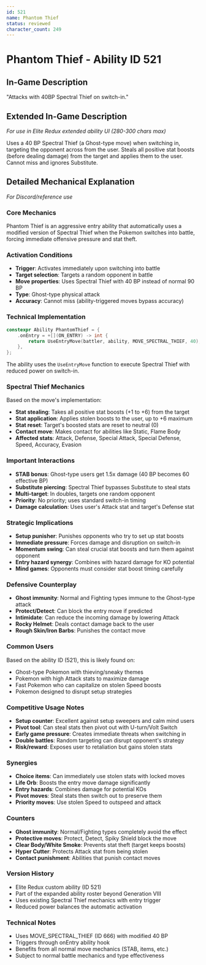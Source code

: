 ```yaml
---
id: 521
name: Phantom Thief
status: reviewed
character_count: 249
---
```


# Phantom Thief - Ability ID 521

## In-Game Description
"Attacks with 40BP Spectral Thief on switch-in."

## Extended In-Game Description
*For use in Elite Redux extended ability UI (280-300 chars max)*

Uses a 40 BP Spectral Thief (a Ghost-type move) when switching in, targeting the opponent across from the user. Steals all positive stat boosts (before dealing damage) from the target and applies them to the user. Cannot miss and ignores Substitute.  

## Detailed Mechanical Explanation
*For Discord/reference use*

### Core Mechanics
Phantom Thief is an aggressive entry ability that automatically uses a modified version of Spectral Thief when the Pokemon switches into battle, forcing immediate offensive pressure and stat theft.

### Activation Conditions
- **Trigger**: Activates immediately upon switching into battle
- **Target selection**: Targets a random opponent in battle
- **Move properties**: Uses Spectral Thief with 40 BP instead of normal 90 BP
- **Type**: Ghost-type physical attack
- **Accuracy**: Cannot miss (ability-triggered moves bypass accuracy)

### Technical Implementation
```c
constexpr Ability PhantomThief = {
    .onEntry = +[](ON_ENTRY) -> int { 
        return UseEntryMove(battler, ability, MOVE_SPECTRAL_THIEF, 40); 
    },
};
```

The ability uses the `UseEntryMove` function to execute Spectral Thief with reduced power on switch-in.

### Spectral Thief Mechanics
Based on the move's implementation:
- **Stat stealing**: Takes all positive stat boosts (+1 to +6) from the target
- **Stat application**: Applies stolen boosts to the user, up to +6 maximum
- **Stat reset**: Target's boosted stats are reset to neutral (0)
- **Contact move**: Makes contact for abilities like Static, Flame Body
- **Affected stats**: Attack, Defense, Special Attack, Special Defense, Speed, Accuracy, Evasion

### Important Interactions
- **STAB bonus**: Ghost-type users get 1.5x damage (40 BP becomes 60 effective BP)
- **Substitute piercing**: Spectral Thief bypasses Substitute to steal stats
- **Multi-target**: In doubles, targets one random opponent
- **Priority**: No priority; uses standard switch-in timing
- **Damage calculation**: Uses user's Attack stat and target's Defense stat

### Strategic Implications
- **Setup punisher**: Punishes opponents who try to set up stat boosts
- **Immediate pressure**: Forces damage and disruption on switch-in
- **Momentum swing**: Can steal crucial stat boosts and turn them against opponent
- **Entry hazard synergy**: Combines with hazard damage for KO potential
- **Mind games**: Opponents must consider stat boost timing carefully

### Defensive Counterplay
- **Ghost immunity**: Normal and Fighting types immune to the Ghost-type attack
- **Protect/Detect**: Can block the entry move if predicted
- **Intimidate**: Can reduce the incoming damage by lowering Attack
- **Rocky Helmet**: Deals contact damage back to the user
- **Rough Skin/Iron Barbs**: Punishes the contact move

### Common Users
Based on the ability ID (521), this is likely found on:
- Ghost-type Pokemon with thieving/sneaky themes
- Pokemon with high Attack stats to maximize damage
- Fast Pokemon who can capitalize on stolen Speed boosts
- Pokemon designed to disrupt setup strategies

### Competitive Usage Notes
- **Setup counter**: Excellent against setup sweepers and calm mind users
- **Pivot tool**: Can steal stats then pivot out with U-turn/Volt Switch
- **Early game pressure**: Creates immediate threats when switching in
- **Double battles**: Random targeting can disrupt opponent's strategy
- **Risk/reward**: Exposes user to retaliation but gains stolen stats

### Synergies
- **Choice items**: Can immediately use stolen stats with locked moves
- **Life Orb**: Boosts the entry move damage significantly
- **Entry hazards**: Combines damage for potential KOs
- **Pivot moves**: Steal stats then switch out to preserve them
- **Priority moves**: Use stolen Speed to outspeed and attack

### Counters
- **Ghost immunity**: Normal/Fighting types completely avoid the effect
- **Protective moves**: Protect, Detect, Spiky Shield block the move
- **Clear Body/White Smoke**: Prevents stat theft (target keeps boosts)
- **Hyper Cutter**: Protects Attack stat from being stolen
- **Contact punishment**: Abilities that punish contact moves

### Version History
- Elite Redux custom ability (ID 521)
- Part of the expanded ability roster beyond Generation VIII
- Uses existing Spectral Thief mechanics with entry trigger
- Reduced power balances the automatic activation

### Technical Notes
- Uses MOVE_SPECTRAL_THIEF (ID 666) with modified 40 BP
- Triggers through onEntry ability hook
- Benefits from all normal move mechanics (STAB, items, etc.)
- Subject to normal battle mechanics and type effectiveness